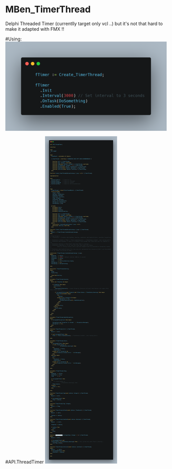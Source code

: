 # MBen_TimerThread
Delphi Threaded Timer (currentlly target only vcl ..) but it's not that hard to make it adapted with FMX !!

#Using:
![](I_TimerThread_Use.png)

#API.ThreadTimer
![](I_TimerThread_WithException.png)
